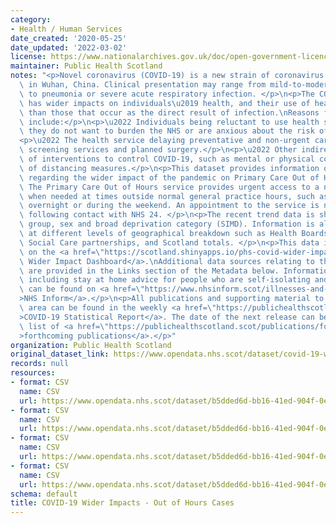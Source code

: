 ```yaml
---
category:
- Health / Human Services
date_created: '2020-05-25'
date_updated: '2022-03-02'
license: https://www.nationalarchives.gov.uk/doc/open-government-licence/version/3/
maintainer: Public Health Scotland
notes: "<p>Novel coronavirus (COVID-19) is a new strain of coronavirus first identified\
  \ in Wuhan, China. Clinical presentation may range from mild-to-moderate illness\
  \ to pneumonia or severe acute respiratory infection. </p>\n<p>The COVID-19 pandemic\
  \ has wider impacts on individuals\u2019 health, and their use of healthcare services,\
  \ than those that occur as the direct result of infection.\nReasons for this may\
  \ include:</p>\n<p>\u2022 Individuals being reluctant to use health services because\
  \ they do not want to burden the NHS or are anxious about the risk of infection.</p>\n\
  <p>\u2022 The health service delaying preventative and non-urgent care such as some\
  \ screening services and planned surgery.</p>\n<p>\u2022 Other indirect effects\
  \ of interventions to control COVID-19, such as mental or physical consequences\
  \ of distancing measures.</p>\n<p>This dataset provides information on trend data\
  \ regarding the wider impact of the pandemic on Primary Care Out of Hours cases.\
  \ The Primary Care Out of Hours service provides urgent access to a nurse or doctor,\
  \ when needed at times outside normal general practice hours, such as evenings,\
  \ overnight or during the weekend. An appointment to the service is normally arranged\
  \ following contact with NHS 24. </p>\n<p>The recent trend data is shown by age\
  \ group, sex and broad deprivation category (SIMD). Information is also available\
  \ at different levels of geographical breakdown such as Health Boards, Health and\
  \ Social Care partnerships, and Scotland totals. </p>\n<p>This data is also available\
  \ on the <a href=\"https://scotland.shinyapps.io/phs-covid-wider-impact/\">COVID-19\
  \ Wider Impact Dashboard</a>.\nAdditional data sources relating to this topic area\
  \ are provided in the Links section of the Metadata below. Information on COVID-19,\
  \ including stay at home advice for people who are self-isolating and their households,\
  \ can be found on <a href=\"https://www.nhsinform.scot/illnesses-and-conditions/infections-and-poisoning/coronavirus-covid-19#stay-at-home-advice\"\
  >NHS Inform</a>.</p>\n<p>All publications and supporting material to this topic\
  \ area can be found in the weekly <a href=\"https://publichealthscotland.scot/publications/covid-19-statistical-report/\"\
  >COVID-19 Statistical Report</a>. The date of the next release can be found on our\
  \ list of <a href=\"https://publichealthscotland.scot/publications/forthcoming-publications/\"\
  >forthcoming publications</a>.</p>"
organization: Public Health Scotland
original_dataset_link: https://www.opendata.nhs.scot/dataset/covid-19-wider-impacts-out-of-hours-consultations
records: null
resources:
- format: CSV
  name: CSV
  url: https://www.opendata.nhs.scot/dataset/b5dded6d-bb16-41ed-904f-0e3cf7356935/resource/ac710637-e7ae-4911-9638-10d9770b2324/download/ooh_hb_agesex_20220302.csv
- format: CSV
  name: CSV
  url: https://www.opendata.nhs.scot/dataset/b5dded6d-bb16-41ed-904f-0e3cf7356935/resource/c7ab7666-294b-434d-9b5b-321e5bdcf0bd/download/ooh_hb_simd_20220302.csv
- format: CSV
  name: CSV
  url: https://www.opendata.nhs.scot/dataset/b5dded6d-bb16-41ed-904f-0e3cf7356935/resource/f98ca631-fffb-4633-a831-ab9e37b5a45f/download/ooh_hscp_agesex_20220302.csv
- format: CSV
  name: CSV
  url: https://www.opendata.nhs.scot/dataset/b5dded6d-bb16-41ed-904f-0e3cf7356935/resource/18366029-91a3-487d-82f0-0df8acd8267b/download/ooh_hscp_simd_20220302.csv
schema: default
title: COVID-19 Wider Impacts - Out of Hours Cases
---
```

